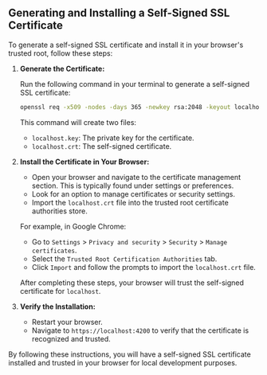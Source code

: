 ## Generating and Installing a Self-Signed SSL Certificate

To generate a self-signed SSL certificate and install it in your browser's trusted root, follow these steps:

1. **Generate the Certificate:**

    Run the following command in your terminal to generate a self-signed SSL certificate:

    ```sh
    openssl req -x509 -nodes -days 365 -newkey rsa:2048 -keyout localhost.key -out localhost.crt -sha256 -subj "/C=US/ST=State/L=City/O=SIT/OU=Computing Science/CN=localhost" -addext "subjectAltName=DNS:localhost"
    ```

    This command will create two files:
    - `localhost.key`: The private key for the certificate.
    - `localhost.crt`: The self-signed certificate.

2. **Install the Certificate in Your Browser:**

    - Open your browser and navigate to the certificate management section. This is typically found under settings or preferences.
    - Look for an option to manage certificates or security settings.
    - Import the `localhost.crt` file into the trusted root certificate authorities store.

    For example, in Google Chrome:
    - Go to `Settings` > `Privacy and security` > `Security` > `Manage certificates`.
    - Select the `Trusted Root Certification Authorities` tab.
    - Click `Import` and follow the prompts to import the `localhost.crt` file.

    After completing these steps, your browser will trust the self-signed certificate for `localhost`.

3. **Verify the Installation:**

    - Restart your browser.
    - Navigate to `https://localhost:4200` to verify that the certificate is recognized and trusted.

By following these instructions, you will have a self-signed SSL certificate installed and trusted in your browser for local development purposes.